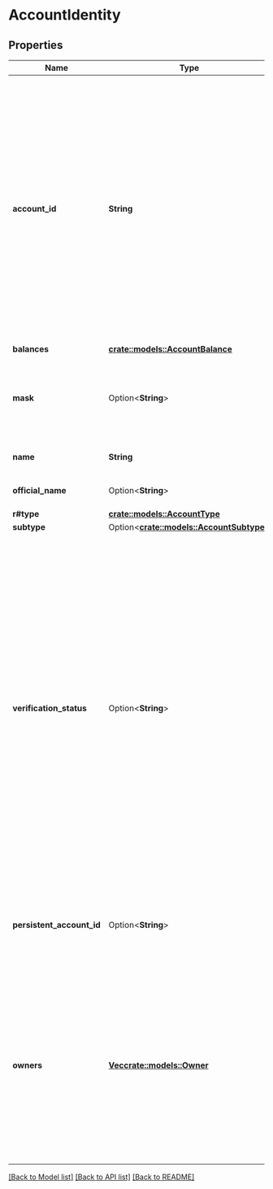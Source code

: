 # AccountIdentity

## Properties

Name | Type | Description | Notes
------------ | ------------- | ------------- | -------------
**account_id** | **String** | Plaid’s unique identifier for the account. This value will not change unless Plaid can't reconcile the account with the data returned by the financial institution. This may occur, for example, when the name of the account changes. If this happens a new `account_id` will be assigned to the account.  The `account_id` can also change if the `access_token` is deleted and the same credentials that were used to generate that `access_token` are used to generate a new `access_token` on a later date. In that case, the new `account_id` will be different from the old `account_id`.  If an account with a specific `account_id` disappears instead of changing, the account is likely closed. Closed accounts are not returned by the Plaid API.  Like all Plaid identifiers, the `account_id` is case sensitive. | 
**balances** | [**crate::models::AccountBalance**](AccountBalance.md) |  | 
**mask** | Option<**String**> | The last 2-4 alphanumeric characters of an account's official account number. Note that the mask may be non-unique between an Item's accounts, and it may also not match the mask that the bank displays to the user. | 
**name** | **String** | The name of the account, either assigned by the user or by the financial institution itself | 
**official_name** | Option<**String**> | The official name of the account as given by the financial institution | 
**r#type** | [**crate::models::AccountType**](AccountType.md) |  | 
**subtype** | Option<[**crate::models::AccountSubtype**](AccountSubtype.md)> |  | 
**verification_status** | Option<**String**> | The current verification status of an Auth Item initiated through Automated or Manual micro-deposits.  Returned for Auth Items only.  `pending_automatic_verification`: The Item is pending automatic verification  `pending_manual_verification`: The Item is pending manual micro-deposit verification. Items remain in this state until the user successfully verifies the two amounts.  `automatically_verified`: The Item has successfully been automatically verified   `manually_verified`: The Item has successfully been manually verified  `verification_expired`: Plaid was unable to automatically verify the deposit within 7 calendar days and will no longer attempt to validate the Item. Users may retry by submitting their information again through Link.  `verification_failed`: The Item failed manual micro-deposit verification because the user exhausted all 3 verification attempts. Users may retry by submitting their information again through Link.    | [optional]
**persistent_account_id** | Option<**String**> | A unique and persistent identifier for accounts that can be used to trace multiple instances of the same account across different Items for depository accounts. This is currently an opt-in field and only supported for Chase Items. | [optional]
**owners** | [**Vec<crate::models::Owner>**](Owner.md) | Data returned by the financial institution about the account owner or owners. Only returned by Identity or Assets endpoints. For business accounts, the name reported may be either the name of the individual or the name of the business, depending on the institution. Multiple owners on a single account will be represented in the same `owner` object, not in multiple owner objects within the array. In API versions 2018-05-22 and earlier, the `owners` object is not returned, and instead identity information is returned in the top level `identity` object. For more details, see [Plaid API versioning](https://plaid.com/docs/api/versioning/#version-2019-05-29) | 

[[Back to Model list]](../README.md#documentation-for-models) [[Back to API list]](../README.md#documentation-for-api-endpoints) [[Back to README]](../README.md)


